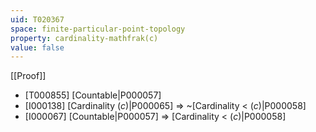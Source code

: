 ```yaml
---
uid: T020367
space: finite-particular-point-topology
property: cardinality-mathfrak(c)
value: false
---
```

[[Proof]]

* [T000855] [Countable|P000057]
* [I000138] [Cardinality $\mathfrak(c)$|P000065] => ~[Cardinality < $\mathfrak(c)$|P000058]
* [I000067] [Countable|P000057] => [Cardinality < $\mathfrak(c)$|P000058]


